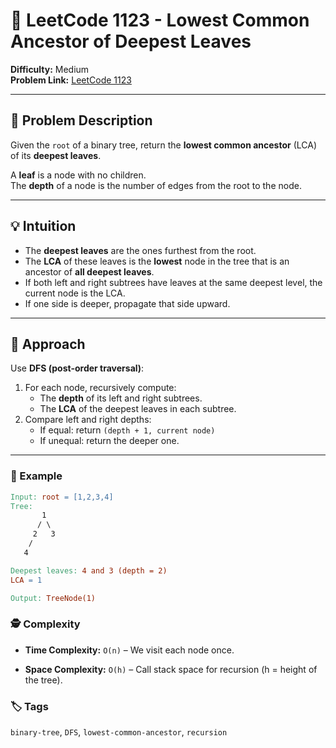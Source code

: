 # 🌳 LeetCode 1123 - Lowest Common Ancestor of Deepest Leaves

**Difficulty:** Medium  
**Problem Link:** [LeetCode 1123](https://leetcode.com/problems/lowest-common-ancestor-of-deepest-leaves)

---

## 🧩 Problem Description

Given the `root` of a binary tree, return the **lowest common ancestor** (LCA) of its **deepest leaves**.

A **leaf** is a node with no children.  
The **depth** of a node is the number of edges from the root to the node.

---

## 💡 Intuition

- The **deepest leaves** are the ones furthest from the root.
- The **LCA** of these leaves is the **lowest** node in the tree that is an ancestor of **all deepest leaves**.
- If both left and right subtrees have leaves at the same deepest level, the current node is the LCA.
- If one side is deeper, propagate that side upward. 

---

## 🚀 Approach

Use **DFS (post-order traversal)**:
1. For each node, recursively compute:
   - The **depth** of its left and right subtrees.
   - The **LCA** of the deepest leaves in each subtree.
2. Compare left and right depths:
   - If equal: return `(depth + 1, current node)`
   - If unequal: return the deeper one.

---

### 🧪 Example

```makefile
Input: root = [1,2,3,4]
Tree:
       1
      / \
     2   3
    /
   4

Deepest leaves: 4 and 3 (depth = 2)
LCA = 1

Output: TreeNode(1)
```

### 🕵️ Complexity

- **Time Complexity:** `O(n)` – We visit each node once.

- **Space Complexity:** `O(h)` – Call stack space for recursion (h = height of the tree).

### 🏷️ Tags

`binary-tree`, `DFS`, `lowest-common-ancestor`, `recursion`